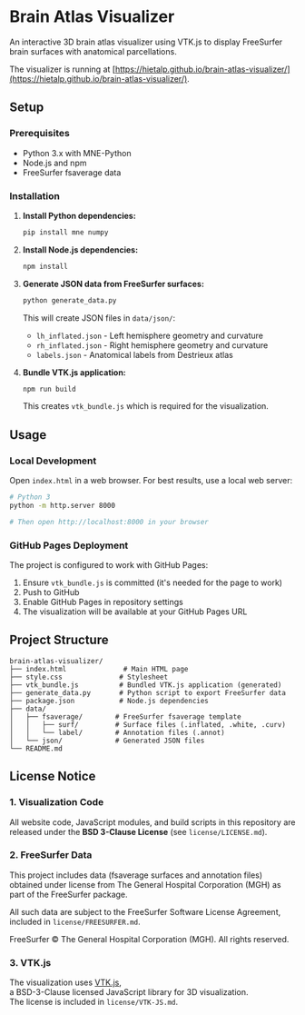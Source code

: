 # Brain Atlas Visualizer

An interactive 3D brain atlas visualizer using VTK.js to display FreeSurfer brain surfaces with anatomical parcellations.

The visualizer is running at [https://hietalp.github.io/brain-atlas-visualizer/](https://hietalp.github.io/brain-atlas-visualizer/).

## Setup

### Prerequisites

- Python 3.x with MNE-Python
- Node.js and npm
- FreeSurfer fsaverage data

### Installation

1. **Install Python dependencies:**
   ```bash
   pip install mne numpy
   ```

2. **Install Node.js dependencies:**
   ```bash
   npm install
   ```

3. **Generate JSON data from FreeSurfer surfaces:**
   ```bash
   python generate_data.py
   ```
   
   This will create JSON files in `data/json/`:
   - `lh_inflated.json` - Left hemisphere geometry and curvature
   - `rh_inflated.json` - Right hemisphere geometry and curvature
   - `labels.json` - Anatomical labels from Destrieux atlas

4. **Bundle VTK.js application:**
   ```bash
   npm run build
   ```
   
   This creates `vtk_bundle.js` which is required for the visualization.

## Usage

### Local Development

Open `index.html` in a web browser. For best results, use a local web server:

```bash
# Python 3
python -m http.server 8000

# Then open http://localhost:8000 in your browser
```

### GitHub Pages Deployment

The project is configured to work with GitHub Pages:

1. Ensure `vtk_bundle.js` is committed (it's needed for the page to work)
2. Push to GitHub
3. Enable GitHub Pages in repository settings
4. The visualization will be available at your GitHub Pages URL

## Project Structure

```
brain-atlas-visualizer/
├── index.html              # Main HTML page
├── style.css              # Stylesheet
├── vtk_bundle.js          # Bundled VTK.js application (generated)
├── generate_data.py       # Python script to export FreeSurfer data
├── package.json           # Node.js dependencies
├── data/
│   ├── fsaverage/        # FreeSurfer fsaverage template
│   │   ├── surf/         # Surface files (.inflated, .white, .curv)
│   │   └── label/        # Annotation files (.annot)
│   └── json/             # Generated JSON files
└── README.md
```

## License Notice

### 1. Visualization Code
All website code, JavaScript modules, and build scripts in this repository are released under the **BSD 3-Clause License** (see `license/LICENSE.md`).

### 2. FreeSurfer Data
This project includes data (fsaverage surfaces and annotation files) obtained under license from
The General Hospital Corporation (MGH) as part of the FreeSurfer package.

All such data are subject to the FreeSurfer Software License Agreement, included in `license/FREESURFER.md`.

FreeSurfer © The General Hospital Corporation (MGH). All rights reserved.

### 3. VTK.js
The visualization uses [VTK.js](https://kitware.github.io/vtk-js/),  
a BSD-3-Clause licensed JavaScript library for 3D visualization.  
The license is included in `license/VTK-JS.md`.
